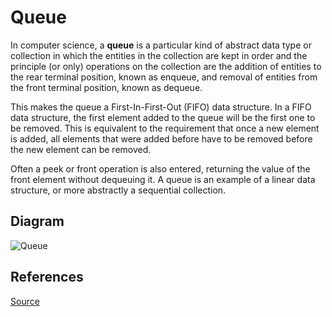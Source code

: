 # Queue

In computer science, a **queue** is a particular kind of abstract data type or collection in which the entities in the collection are kept in order and the principle (or only) operations on the collection are the addition of entities to the rear terminal position, known as enqueue, and removal of entities from the front terminal position, known as dequeue.

This makes the queue a First-In-First-Out (FIFO) data structure. In a FIFO data structure, the first element added to the queue will be the first one to be removed. This is equivalent to the requirement that once a new element is added, all elements that were added before have to be removed before the new element can be removed.

Often a peek or front operation is also entered, returning the value of the front element without dequeuing it. A queue is an example of a linear data structure, or more abstractly a sequential collection.

## Diagram

![Queue](https://upload.wikimedia.org/wikipedia/commons/5/52/Data_Queue.svg)

## References

[Source](<https://en.wikipedia.org/wiki/Queue_(abstract_data_type)>)
